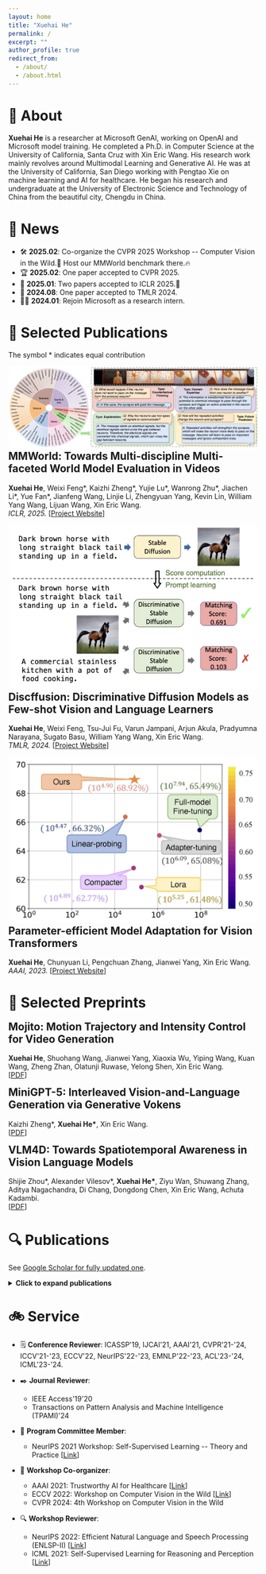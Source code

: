 ```yaml
---
layout: home
title: "Xuehai He"
permalink: /
excerpt: ""
author_profile: true
redirect_from: 
  - /about/
  - /about.html
---
```


# 💼 About
**Xuehai He** is a researcher at Microsoft GenAI, working on OpenAI and Microsoft model training. He completed a Ph.D. in Computer Science at the University of California, Santa Cruz with Xin Eric Wang. His research work mainly revolves around Multimodal Learning and Generative AI. He was at the University of California, San Diego working with Pengtao Xie on machine learning and AI for healthcare. He began his research and undergraduate at the University of Electronic Science and Technology of China from the beautiful city, Chengdu in China.

# 📰 News
- 🛠️ **2025.02**: Co-organize the CVPR 2025 Workshop -- Computer Vision in the Wild.🎉 Host our MMWorld benchmark there.🔥
- 🏆 **2025.02**: One paper accepted to CVPR 2025.
- 🥇 **2025.01**: Two papers accepted to ICLR 2025.🚀
- 🥈 **2024.08**: One paper accepted to TMLR 2024.
- 🧑‍💻 **2024.01**: Rejoin Microsoft as a research intern.

# 📝 Selected Publications
The symbol * indicates equal contribution

<div class="publist">
<div class="paper-box">
  <div class="paper-box-image"><img src="images/mmworld.png" alt="MMWorld"></div>
  <div class="paper-box-text">
    <h2 style="margin-top: 0;">MMWorld: Towards Multi-discipline Multi-faceted World Model Evaluation in Videos</h2>
    <p><strong>Xuehai He</strong>, Weixi Feng*, Kaizhi Zheng*, Yujie Lu*, Wanrong Zhu*, Jiachen Li*, Yue Fan*, Jianfeng Wang, Linjie Li, Zhengyuan Yang, Kevin Lin, William Yang Wang, Lijuan Wang, Xin Eric Wang.<br>
    <em>ICLR, 2025.</em> [<a href="https://mmworld-bench.github.io/">Project Website</a>]</p>
  </div>
</div>

<div class="paper-box">
  <div class="paper-box-image"><img src="images/discffusion.png" alt="Discffusion"></div>
  <div class="paper-box-text">
    <h2 style="margin-top: 0;">Discffusion: Discriminative Diffusion Models as Few-shot Vision and Language Learners</h2>
    <p><strong>Xuehai He</strong>, Weixi Feng, Tsu-Jui Fu, Varun Jampani, Arjun Akula, Pradyumna Narayana, Sugato Basu, William Yang Wang, Xin Eric Wang.<br>
    <em>TMLR, 2024.</em> [<a href="https://sites.google.com/view/discffusion">Project Website</a>]</p>
  </div>
</div>

<div class="paper-box">
  <div class="paper-box-image"><img src="images/pevit.jpg" alt="Efficient Model Adaptation"></div>
  <div class="paper-box-text">
    <h2 style="margin-top: 0;">Parameter-efficient Model Adaptation for Vision Transformers</h2>
    <p><strong>Xuehai He</strong>, Chunyuan Li, Pengchuan Zhang, Jianwei Yang, Xin Eric Wang.<br>
    <em>AAAI, 2023.</em> [<a href="https://sites.google.com/view/pevit">Project Website</a>]</p>
  </div>
</div>
</div>

# 📝 Selected Preprints

<div class="publist">
<div class="paper-box-text">
  <h2 style="margin-top: 0;">Mojito: Motion Trajectory and Intensity Control for Video Generation</h2>
  <p><strong>Xuehai He</strong>, Shuohang Wang, Jianwei Yang, Xiaoxia Wu, Yiping Wang, Kuan Wang, Zheng Zhan, Olatunji Ruwase, Yelong Shen, Xin Eric Wang.<br>
  [<a href="https://arxiv.org/abs/2412.08948">PDF</a>]</p>
</div>

<div class="paper-box-text">
  <h2 style="margin-top: 0;">MiniGPT-5: Interleaved Vision-and-Language Generation via Generative Vokens</h2>
  <p>Kaizhi Zheng*, <strong>Xuehai He*</strong>, Xin Eric Wang.<br>
  [<a href="https://arxiv.org/abs/2310.02239">PDF</a>]</p>
</div>

<div class="paper-box-text">
  <h2 style="margin-top: 0;">VLM4D: Towards Spatiotemporal Awareness in Vision Language Models</h2>
  <p>Shijie Zhou*, Alexander Vilesov*, <strong>Xuehai He*</strong>, Ziyu Wan, Shuwang Zhang, Aditya Nagachandra, Di Chang, Dongdong Chen, Xin Eric Wang, Achuta Kadambi.<br>
  [<a href="https://vlm4d.github.io/file/VLM4D.pdf">PDF</a>]</p>
</div>
</div>


# 🔍 Publications

See <a href="https://scholar.google.com/citations?hl=en&user=kDzxOzUAAAA">Google Scholar for fully updated one</a>.

<details>
<summary><b>Click to expand publications</b></summary>

<div class="pub">
            Jiachen Li, Qiaozi Gao, Michael Johnston, Xiaofeng Gao, <strong>Xuehai He</strong>, Suhaila Shakiah, Hangjie Shi, Reza Ghanadan, William Yang Wang. <i>Mastering robot manipulation with multimodal prompts through pretraining and multi-task fine-tuning.</i> ICML, 2024.
        </div>
        <div class="pub">
            Kenan Jiang*, <strong>Xuehai He*</strong>, Ruize Xu, Xin Eric Wang. <i>ComCLIP: Training-Free Compositional Image and Text Matching.</i> NAACL, 2024.
        </div>
        <div class="pub">
            Kaizhi Zheng, Xiaotong Chen, <strong>Xuehai He</strong>, Jing Gu, Linjie Li, Zhengyuan Yang, Kevin Lin, Jianfeng Wang, Lijuan Wang, Xin Eric Wang. <i>EditRoom: LLM-parameterized Graph Diffusion for Composable 3D Room Layout Editing.</i> ICLR, 2025.
        </div>
         <div class="pub">
            <strong>Xuehai He</strong>, Weixi Feng, Kaizhi Zheng, Yujie Lu, Wanrong Zhu, Jiachen Li, Yue Fan, Jianfeng Wang, Linjie Li, Zhengyuan Yang, Kevin Lin, William Yang Wang, Lijuan Wang, Xin Eric Wang. <i>MMWorld: Towards Multi-discipline Multi-faceted World Model Evaluation in Videos.</i> ICLR, 2025.
        </div>
        <div class="pub">
        <strong>Xuehai He</strong>, Jian Zheng, Jacob Zhiyuan Fang, Robinson Piramuthu, Mohit Bansal, Vicente Ordonez, Gunnar A Sigurdsson, Nanyun Peng, Xin Eric Wang. <i>FlexEControl: Flexible and Efficient Multimodal Control for Text-to-Image Generation.</i> TMLR, 2024.
        </div>
        <div class="pub">
        Pengtao Xie, Xingchen Zhao, <strong>Xuehai He</strong>. <i>Simultaneous Selection and Adaptation of Source Data via Four-Level Optimization.</i> TACL, 2024.
        </div>
        <div class="pub">
        <strong>Xuehai He</strong>, Weixi Feng, Tsu-Jui Fu, Varun Jampani, Arjun Akula, Pradyumna Narayana, Sugato Basu, William Yang Wang, Xin Eric Wang. <i>Discffusion: Discriminative Diffusion Models as Few-shot Vision and Language Learners.</i> TMLR, 2024.
        </div>
        <div class="pub">
            Weixi Feng*, Wanrong Zhu*, Tsu-Jui Fu, Varun Jampani, Arjun Reddy Akula, <strong>Xuehai He</strong>, Sugato Basu, Xin Eric Wang, William Yang Wang. <i>LayoutGPT: Compositional Visual Planning and Generation with Large Language Models.</i> NeurIPS, 2023.
        </div>
        <div class="pub">
            Pengtao Xie, Xingchen Zhao, <strong>Xuehai He</strong>. <i>Improve the Performance of CT-based Pneumonia Classification via Source Data Reweighting.</i> Nature Scientific Reports.
        </div>
        <div class="pub">
            <strong>Xuehai He</strong>, Xin Eric Wang. <i>Multimodal Graph Transformer for Multimodal Question Answering.</i> EACL, 2023.
        </div>
        <div class="pub">
            Weixi Feng, <strong>Xuehai He</strong>, Tsu-Jui Fu, Varun Jampani, Arjun Reddy Akula, Pradyumna Narayana, Sugato Basu, Xin Eric Wang, William Yang Wang. <i>Training-Free Structured Diffusion Guidance for Compositional Text-to-Image Synthesis.</i> ICLR, 2023.
        </div>
        <div class="pub">
            <strong>Xuehai He</strong>, Chunyuan Li, Pengchuan Zhang, Jianwei Yang, Xin Eric Wang. <i>Parameter-efficient Model Adaptation for Vision Transformers.</i> AAAI, 2023.
        </div>
        <div class="pub">
            <strong>Xuehai He</strong>, Diji Yang, Weixi Feng, Tsu-Jui Fu, Arjun Akula, Varun Jampani, Pradyumna Narayana, Sugato Basu, William Yang Wang, Xin Eric Wang. <i>CPL: Counterfactual Prompt Learning for Vision and Language Models.</i> EMNLP, 2022.
        </div>
        <div class="pub">
            Tarun Gupta, <strong>Xuehai He</strong>, Mostofa Rafid Uddin, Xiangrui Zeng, Andrew Zhou, Jing Zhang, Zachary Freyberg, Min Xu. <i>Self-supervised learning for macromolecular structure classification based on cryo-electron tomograms.</i> Frontiers in Physiology.
        </div>
        <div class="pub">
            <strong>Xuehai He*</strong>, Zhuo Cai*, Wenlan Wei, Yichen Zhang, Luntian Mou, Eric Xing, Pengtao Xie. <i>Towards Visual Question Answering on Pathology Images.</i> ACL, 2021.
        </div>
        <div class="pub">
            Wenmian Yang, Guangtao Zeng, Bowen Tan, Zeqian Ju, Subrato Chakravorty, <strong>Xuehai He</strong>, Shu Chen, Xingyi Yang, Qingyang Wu, Zhou Yu, Eric Xing, Pengtao Xie. <i>On the Generation of Medical Dialogues for COVID-19.</i> ACL, 2021.
        </div>

</details>


# 🚲 Service

- 🗒️ **Conference Reviewer**: ICASSP'19, IJCAI'21, AAAI'21, CVPR'21-'24, ICCV'21-'23, ECCV'22, NeurIPS'22-'23, EMNLP'22-'23, ACL'23-'24, ICML'23-'24.

- ✒️ **Journal Reviewer**: 
    - IEEE Access'19'20
    - Transactions on Pattern Analysis and Machine Intelligence (TPAMI)'24

- 👥 **Program Committee Member**:
  - NeurIPS 2021 Workshop: Self-Supervised Learning -- Theory and Practice [[Link](https://sslneurips21.github.io/pages/Program%20Committee.html)]

- 🤝 **Workshop Co-organizer**:
  - AAAI 2021: Trustworthy AI for Healthcare [[Link](https://www.youtube.com/watch?v=mJK53b150eM)]
  - ECCV 2022: Workshop on Computer Vision in the Wild [[Link](https://computer-vision-in-the-wild.github.io/eccv-2022/)]
  - CVPR 2024: 4th Workshop on Computer Vision in the Wild

- 🔍 **Workshop Reviewer**:
  - NeurIPS 2022: Efficient Natural Language and Speech Processing (ENLSP-II) [[Link](https://neurips2022-enlsp.github.io/)]
  - ICML 2021: Self-Supervised Learning for Reasoning and Perception [[Link](https://icml21ssl.github.io/pages/Program%20Committee.html)]
